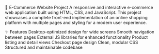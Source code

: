 🛒 E-Commerce Website Project
A responsive and interactive e-commerce web application built using HTML, CSS, and JavaScript.
This project showcases a complete front-end implementation of an online shopping platform with multiple pages and styling for a modern user experience.

✨ Features
Desktop-optimized design for wide screens
Smooth navigation between pages
External JS libraries for enhanced functionality
Product listing and detail views
Checkout page design
Clean, modular CSS
Structured and maintainable codebase
